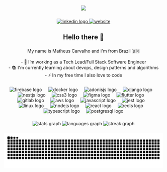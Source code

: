 <br clear="both">

<div align="center">
  <img height="225" src="https://raw.githubusercontent.com/gist/vininjr/d29bb07bdadb41e4b0923bc8fa748b1a/raw/88f20c9d749d756be63f22b09f3c4ac570bc5101/programming.gif"  />
</div>

###

<div align="center">
  <a href="https://www.linkedin.com/in/matheus-f-carvalho/" target="_blank">
    <img src="https://img.shields.io/static/v1?message=👤 LinkedIn&logo=linkedin&label=&color=000000&logoColor=white&labelColor=&style=for-the-badge" height="25" alt="linkedin logo"  />
  </a>
  <a href="https://matheuscarvalho.io" target="_blank">
    <img src="https://img.shields.io/static/v1?message=🌎 Website&logo=site&label=&color=000000&logoColor=white&labelColor=&style=for-the-badge" height="25" alt="website"  />
  </a>
</div>

###

<h2 align="center">Hello there 👋</h2>

###

<p align="center">My name is Matheus Carvalho and i'm from Brazil 🇧🇷<br><br>- 🔭 I’m working as a Tech Lead/Full Stack Software Engineer<br>- 📚 I'm currently learning about devops, design patterns and algorithms<br>- ⚡ In my free time I also love to code</p>

###

<h3 align="left"></h3>

###

<div align="center">
  <img src="https://cdn.jsdelivr.net/gh/devicons/devicon/icons/firebase/firebase-plain-wordmark.svg" height="40" alt="firebase logo"  />
  <img width="12" />
  <img src="https://cdn.jsdelivr.net/gh/devicons/devicon/icons/docker/docker-plain-wordmark.svg" height="40" alt="docker logo"  />
  <img width="12" />
  <img src="https://cdn.jsdelivr.net/gh/devicons/devicon/icons/adonisjs/adonisjs-original.svg" height="40" alt="adonisjs logo"  />
  <img width="12" />
  <img src="https://cdn.jsdelivr.net/gh/devicons/devicon/icons/django/django-plain.svg" height="40" alt="django logo"  />
  <img width="12" />
  <img src="https://cdn.jsdelivr.net/gh/devicons/devicon/icons/nestjs/nestjs-original.svg" height="40" alt="nestjs logo"  />
  <img width="12" />
   <img src="https://cdn.jsdelivr.net/gh/devicons/devicon/icons/laravel/laravel-original.svg" height="40" alt="css3 logo"  />
  <img width="12" />
  <img src="https://cdn.jsdelivr.net/gh/devicons/devicon/icons/figma/figma-original.svg" height="40" alt="figma logo"  />
  <img width="12" />
  <img src="https://cdn.jsdelivr.net/gh/devicons/devicon/icons/flutter/flutter-original.svg" height="40" alt="flutter logo"  />
  <img width="12" />
  <img src="https://cdn.jsdelivr.net/gh/devicons/devicon/icons/gitlab/gitlab-original.svg" height="40" alt="gitlab logo"  />
  <img width="12" />
   <img src="https://cdn.jsdelivr.net/gh/devicons/devicon@latest/icons/amazonwebservices/amazonwebservices-plain-wordmark.svg" height="40" alt="aws logo"  />
  <img width="12" />
  <img src="https://cdn.jsdelivr.net/gh/devicons/devicon/icons/javascript/javascript-original.svg" height="40" alt="javascript logo"  />
  <img width="12" />
  <img src="https://cdn.jsdelivr.net/gh/devicons/devicon/icons/jest/jest-plain.svg" height="40" alt="jest logo"  />
  <img width="12" />
  <img src="https://cdn.jsdelivr.net/gh/devicons/devicon/icons/linux/linux-original.svg" height="40" alt="linux logo"  />
  <img width="12" />
  <img src="https://cdn.jsdelivr.net/gh/devicons/devicon/icons/nodejs/nodejs-original.svg" height="40" alt="nodejs logo"  />
  <img width="12" />
  <img src="https://cdn.jsdelivr.net/gh/devicons/devicon/icons/react/react-original.svg" height="40" alt="react logo"  />
  <img width="12" />
  <img src="https://cdn.jsdelivr.net/gh/devicons/devicon/icons/redis/redis-original.svg" height="40" alt="redis logo"  />
  <img width="12" />
  <img src="https://cdn.jsdelivr.net/gh/devicons/devicon/icons/typescript/typescript-original.svg" height="40" alt="typescript logo"  />
  <img width="12" />
  <img src="https://cdn.jsdelivr.net/gh/devicons/devicon/icons/postgresql/postgresql-original.svg" height="40" alt="postgresql logo"  />
</div>

###

<h3 align="left"></h3>

###

<div align="center">
  <img src="https://github-readme-stats.vercel.app/api?username=matheussss1&hide_title=true&hide_rank=true&show_icons=true&include_all_commits=true&count_private=true&disable_animations=true&theme=github_dark&locale=en&hide_border=true&order=1" height="150" alt="stats graph"  />
  <img src="https://github-readme-stats.vercel.app/api/top-langs?username=matheussss1&locale=en&hide_title=false&layout=compact&card_width=320&langs_count=8&theme=github_dark&hide_border=false&order=2" height="150" alt="languages graph"  />
  <img src="https://streak-stats.demolab.com?user=matheussss1&locale=en&mode=daily&theme=github_dark&hide_border=false&border_radius=5&order=3" height="150" alt="streak graph"  />
</div>

###

<h3 align="left"></h3>

###

<img src="https://raw.githubusercontent.com/matheussss1/matheussss1/output/snake.svg" alt="Snake animation" />

###
